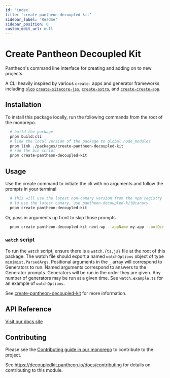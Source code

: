 ```yaml
---
id: 'index'
title: 'create-pantheon-decoupled-kit'
sidebar_label: 'Readme'
sidebar_position: 0
custom_edit_url: null
---
```


# Create Pantheon Decoupled Kit

Pantheon's command line interface for creating and adding on to new projects.

A CLI heavily inspired by various `create-` apps and generator frameworks
including [`plop`](https://github.com/plopjs/plop)
[`create-sitecore-jss`](https://github.com/Sitecore/jss/tree/dev/packages/create-sitecore-jss),
[`create-astro`](https://github.com/withastro/astro/tree/main/packages/create-astro),
and [`create-create-app`](https://github.com/uetchy/create-create-app).

## Installation

To install this package locally, run the following commands from the root of the
monorepo.

```bash
  # build the package
  pnpm build:cli
  # link the local version of the package to global node_modules
  pnpm link ./packages/create-pantheon-decoupled-kit
  # run the bin script
  pnpm create-pantheon-decoupled-kit
```

## Usage

Use the create command to initiate the cli with no arguments and follow the
prompts in your terminal

```bash
  # this will use the latest non-canary version from the npm registry
  # to use the latest canary, use pantheon-decoupled-kit@canary
  pnpm create pantheon-decoupled-kit
```

Or, pass in arguments up front to skip those prompts

```bash
  pnpm create pantheon-decoupled-kit next-wp --appName my-app --outDir ./my-app-dir --force
```

### `watch` script

To run the `watch` script, ensure there is a `watch.{ts,js}` file at the root of
this package. The watch file should export a named `watchOptions` object of type
`minimist.ParsedArgs`. Positional arguments in the `_` array will correspond to
Generators to run. Named arguments correspond to answers to the Generator
prompts. Generators will be run in the order they are given. Any number of
generators may be run at a given time. See `watch.example.ts` for an example of
`watchOptions`.

See
[create-pantheon-decoupled-kit](../../Frontend%20Starters/create-pantheon-decoupled-kit.md)
for more information.

## API Reference

[Visit our docs site](https://decoupledkit.pantheon.io/docs/packages/create-pantheon-decoupled-kit)

## Contributing

Please see the
[Contributing guide in our monorepo](https://github.com/pantheon-systems/decoupled-kit-js/blob/canary/CONTRIBUTING.md)
to contribute to the project.

<!-- TODO: Write details for contributing to this package -->

See https://decoupledkit.pantheon.io/docs/contributing for details on
contributing to this module.
